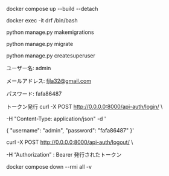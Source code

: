 docker compose up --build --detach

docker exec -it drf /bin/bash

python manage.py makemigrations

python manage.py migrate

python manage.py createsuperuser

ユーザー名: admin

メールアドレス: fjla32@gmail.com

パスワード: fafa86487

トークン発行
curl -X POST http://0.0.0.0:8000/api-auth/login/ \

-H "Content-Type: application/json" -d ' 

{
  "username": "admin",
  "password": "fafa86487"
}'

curl -X POST http://0.0.0.0:8000/api-auth/logout/ \

-H “Authorization” : Bearer 発行されたトークン

docker compose down --rmi all -v
